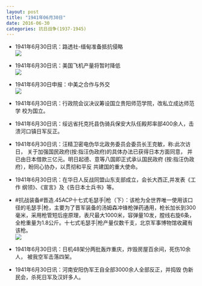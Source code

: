 ```yaml
---
layout: post
title: "1941年06月30日"
date: 2016-06-30
categories: 抗日战争(1937-1945)
---
```


<meta name="referrer" content="no-referrer" />

- 1941年6月30日讯：路透社-缅甸准备抵抗侵略 <br/><img src="https://ww2.sinaimg.cn/large/aca367d8jw1f5dnc42u85j206k05xgm5.jpg" />

- 1941年6月30日讯：美国飞机产量将暂时降低 <br/><img src="https://ww1.sinaimg.cn/large/aca367d8jw1f5dlmxlx0xj20bt05vdgv.jpg" />

- 1941年6月30日申报：中美之合作与外交 <br/><img src="https://ww2.sinaimg.cn/large/aca367d8jw1f5djxyh5l5j20o90xhe02.jpg" />

- 1941年6月30日讯：行政院会议决议筹设国立贵阳师范学院，改私立成达师范学 校为国立。 

- 1941年6月30日讯：绥远省托克托县伪骑兵保安大队任殿邦率部400余人，击 溃河口镇日军反正。 

- 1941年6月30日讯：汪精卫密电伪华北政务委员会委员长王克敏，称:此次访日， 关于加强国民政府(按:指汪伪政府)的具体办法已获得日本方面同意， 并已由日本借款三亿元。明日起德、意等八国即正式承认国民政府 (按:指汪伪政府），盼同心协办，以贯彻和平反 共建国的重大使命。 

- 1941年6月30日讯：在华日人反战同盟山东支部成立，会长大西正,并发表《工作 纲领》、《宣言》及《告日本士兵书》等。 

- #抗战装备#晋造.45ACP十七式毛瑟手|枪（下）：该枪为全世界唯一使用该口径的毛瑟手|枪，主要为了晋军装备的汤姆森冲锋枪弹药通用，枪长加长到300毫米，采用枪管短后座原理，表尺最大1000米，容弹量10发，膛线右旋6条，全枪重量为1.8公斤。十七式毛瑟手|枪产量仅数千支，北京军事博物馆收藏有该枪。 <br/><img src="https://ww4.sinaimg.cn/large/aca367d8jw1f5d0ssncphj20xc3bqu0x.jpg" />

- 1941年6月30日讯：日机48架分两批轰炸重庆，炸毁房屋百余间，死伤10余人， 被我空军击落四架。 

- 1941年6月30日讯：河南安阳伪军王自全部3000余人全部反正，并捣毁 伪新民会，杀死日军及汉奸多人。 

